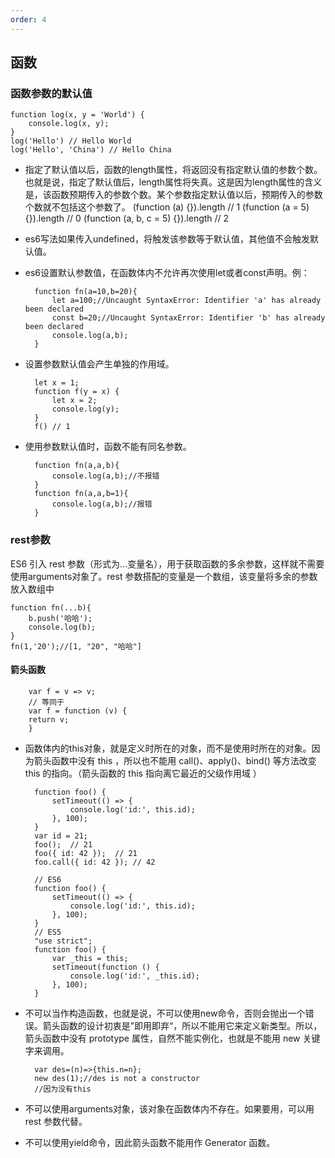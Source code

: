 ```yaml
---
order: 4
---
```

## 函数

### 函数参数的默认值

    function log(x, y = 'World') {
        console.log(x, y);
    }
    log('Hello') // Hello World
    log('Hello', 'China') // Hello China
+ 指定了默认值以后，函数的length属性，将返回没有指定默认值的参数个数。也就是说，指定了默认值后，length属性将失真。这是因为length属性的含义是，该函数预期传入的参数个数。某个参数指定默认值以后，预期传入的参数个数就不包括这个参数了。
        (function (a) {}).length // 1
        (function (a = 5) {}).length // 0
        (function (a, b, c = 5) {}).length // 2
+ es6写法如果传入undefined，将触发该参数等于默认值，其他值不会触发默认值。
+ es6设置默认参数值，在函数体内不允许再次使用let或者const声明。例：

        function fn(a=10,b=20){
            let a=100;//Uncaught SyntaxError: Identifier 'a' has already been declared
            const b=20;//Uncaught SyntaxError: Identifier 'b' has already been declared
            console.log(a,b);
        }
+ 设置参数默认值会产生单独的作用域。  

        let x = 1;
        function f(y = x) {
            let x = 2;
            console.log(y);
        }
        f() // 1
+ 使用参数默认值时，函数不能有同名参数。  

        function fn(a,a,b){
            console.log(a,b);//不报错
        }
        function fn(a,a,b=1){
            console.log(a,b);//报错
        }
### rest参数
ES6 引入 rest 参数（形式为...变量名），用于获取函数的多余参数，这样就不需要使用arguments对象了。rest 参数搭配的变量是一个数组，该变量将多余的参数放入数组中 

    function fn(...b){
        b.push('哈哈');
        console.log(b);
    }
    fn(1,'20');//[1, "20", "哈哈"]
#### 箭头函数

        var f = v => v;
        // 等同于
        var f = function (v) {
        return v;
        }
+ 函数体内的this对象，就是定义时所在的对象，而不是使用时所在的对象。因为箭头函数中没有 this ，所以也不能用 call()、apply()、bind() 等方法改变 this 的指向。（箭头函数的 this 指向离它最近的父级作用域 ）

        function foo() {
            setTimeout(() => {
                console.log('id:', this.id);
            }, 100);
        }
        var id = 21;
        foo();  // 21
        foo({ id: 42 });  // 21
        foo.call({ id: 42 }); // 42   

        // ES6
        function foo() {
            setTimeout(() => {
                console.log('id:', this.id);
            }, 100);
        }
        // ES5
        "use strict";
        function foo() {
            var _this = this;
            setTimeout(function () {
                console.log('id:', _this.id);
            }, 100);
        }
+ 不可以当作构造函数，也就是说，不可以使用new命令，否则会抛出一个错误。箭头函数的设计初衷是”即用即弃“，所以不能用它来定义新类型。所以，箭头函数中没有 prototype 属性，自然不能实例化，也就是不能用 new 关键字来调用。

        var des=(n)=>{this.n=n};
        new des(1);//des is not a constructor
        //因为没有this
+ 不可以使用arguments对象，该对象在函数体内不存在。如果要用，可以用 rest 参数代替。
+ 不可以使用yield命令，因此箭头函数不能用作 Generator 函数。